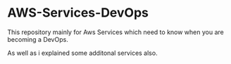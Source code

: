 # AWS-Services-DevOps

This repository mainly for Aws Services which need to know when you are becoming a DevOps.

As well as i explained some additonal services also.
